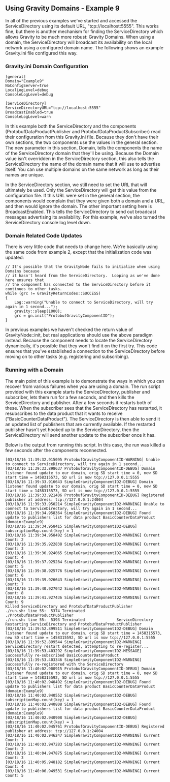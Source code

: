 ## Using Gravity Domains - Example 9 ##

In all of the previous examples we've started and accessed the ServiceDirectory using its default URL, "tcp://localhost:5555".  This works fine, but there is another mechanism for finding the ServiceDirectory which allows Gravity to be much more robust: Gravity Domains.  When using a domain, the ServiceDirectory will broadcast its availability on the local network using a configured domain name.  The following shows an example Gravity.ini file configured this way.

### Gravity.ini Domain Configuration ###

	[general]
	Domain="Example9"
	NoConfigServer=true
	LocalLogLevel=debug
	ConsoleLogLevel=debug

	[ServiceDirectory]
	ServiceDirectoryURL="tcp://localhost:5555"
	BroadcastEnabled=true
	ConsoleLogLevel=warn

In this example both the ServiceDirectory and the components (ProtobufDataProductPublisher and ProtobufDataProductSubscriber) read their configuration from this Gravity.ini file.  Because they don't have their own sections, the two components use the values in the general section.  The new parameter in this section, Domain, tells the components the name of the ServiceDirectory domain that they'll be using.  Because the Domain value isn't overridden in the ServiceDirectory section, this also tells the ServiceDirectory the name of the domain name that it will use to advertise itself.  You can use multiple domains on the same network as long as their names are unique.

In the ServiceDirectory section, we still need to set the URL that will ultimately be used.  Only the ServiceDirectory will get this value from the configuration file.  If this URL were set in the general section, the components would complain that they were given both a domain and a URL, and then would ignore the domain.  The other important setting here is BroadcastEnabled.  This tells the ServiceDirectory to send out broadcast messages advertising its availability.  For this example, we've also turned the ServiceDirectory console log level down.

### Domain Related Code Updates ###

There is very little code that needs to change here.  We're basically using the same code from example 2, except that the initialization code was updated:

	// It's possible that the GravityNode fails to initialize when using Domains because
	// it hasn't heard from the ServiceDirectory.  Looping as we've done here ensures that
	// the component has connected to the ServiceDirectory before it continues to other tasks.
	while (grc != GravityReturnCodes::SUCCESS)
	{
	    Log::warning("Unable to connect to ServiceDirectory, will try again in 1 second...");
	    gravity::sleep(1000);
	    grc = gn.init("ProtobufGravityComponentID");
	}

In previous examples we haven't checked the return value of GravityNode::init, but real applications should use the above paradigm instead.  Because the component needs to locate the ServiceDirectory dynamically, it's possible that they won't find it on the first try.  This code ensures that you've established a connection to the ServiceDirectory before moving on to other tasks (e.g. registering and subscribing).  

### Running with a Domain ###

The main point of this example is to demonstrate the ways in which you can recover from various failures when you are using a domain.  The run script provided with this example starts the ServiceDirectory, publisher and subscriber, lets them run for a few seconds, and then kills the ServiceDirectory and publisher.  After a few seconds it restarts both of these.  When the subscriber sees that the ServiceDirectory has restarted, it resubscribes to the data product that it wants to receive ("BasicCounterDataProduct").  The ServiceDirectory is then able to send it an updated list of publishers that are currently available.  If the restarted publisher hasn't yet hooked up to the ServiceDirectory, then the ServiceDirectory will send another update to the subscriber once it has.

Below is the output from running this script.  In this case, the run was killed a few seconds after the components reconnected.  

	[03/18/16 11:39:32.915095 ProtobufGravityComponentID-WARNING] Unable to connect to ServiceDirectory, will try again in 1 second...
	[03/18/16 11:39:33.898637 ProtobufGravityComponentID-DEBUG] Domain listener found update to our domain, orig SD start time = 0, new SD start time = 1458315573, SD url is now tcp://127.0.0.1:5555
	[03/18/16 11:39:33.916643 SimpleGravityComponentID2-DEBUG] Domain listener found update to our domain, orig SD start time = 0, new SD start time = 1458315573, SD url is now tcp://127.0.0.1:5555
	[03/18/16 11:39:33.921406 ProtobufGravityComponentID-DEBUG] Registered publisher at address: tcp://127.0.0.1:24004
	[03/18/16 11:39:33.950214 SimpleGravityComponentID2-WARNING] Unable to connect to ServiceDirectory, will try again in 1 second...
	[03/18/16 11:39:34.958364 SimpleGravityComponentID2-DEBUG] Found update to publishers list for data product BasicCounterDataProduct (domain:Example9)
	[03/18/16 11:39:34.958415 SimpleGravityComponentID2-DEBUG] subscriptionMap.count(key) = 1
	[03/18/16 11:39:34.958492 SimpleGravityComponentID2-WARNING] Current Count: 2
	[03/18/16 11:39:35.922838 SimpleGravityComponentID2-WARNING] Current Count: 3
	[03/18/16 11:39:36.924065 SimpleGravityComponentID2-WARNING] Current Count: 4
	[03/18/16 11:39:37.925284 SimpleGravityComponentID2-WARNING] Current Count: 5
	[03/18/16 11:39:38.925776 SimpleGravityComponentID2-WARNING] Current Count: 6
	[03/18/16 11:39:39.926643 SimpleGravityComponentID2-WARNING] Current Count: 7
	[03/18/16 11:39:40.927042 SimpleGravityComponentID2-WARNING] Current Count: 8
	[03/18/16 11:39:41.927436 SimpleGravityComponentID2-WARNING] Current Count: 9
	Killed ServiceDirectory and ProtobufDataProductPublisher
	./run.sh: line 55:  5374 Terminated              ./ProtobufDataProductPublisher
	./run.sh: line 55:  5393 Terminated              ServiceDirectory
	Restarting ServiceDirectory and ProtobufDataProductPublisher
	[03/18/16 11:39:52.899511 SimpleGravityComponentID2-DEBUG] Domain listener found update to our domain, orig SD start time = 1458315573, new SD start time = 1458315592, SD url is now tcp://127.0.0.1:5555
	[03/18/16 11:39:52.899544 SimpleGravityComponentID2-WARNING] ServiceDirectory restart detected, attempting to re-register...
	[03/18/16 11:39:53.403292 SimpleGravityComponentID2-MESSAGE] Successfully re-subscribed BasicCounterDataProduct
	[03/18/16 11:39:53.403346 SimpleGravityComponentID2-WARNING] Successfully re-registered with the ServiceDirectory
	[03/18/16 11:40:02.900915 ProtobufGravityComponentID-DEBUG] Domain listener found update to our domain, orig SD start time = 0, new SD start time = 1458315592, SD url is now tcp://127.0.0.1:5555
	[03/18/16 11:40:02.940492 SimpleGravityComponentID2-DEBUG] Found update to publishers list for data product BasicCounterDataProduct (domain:Example9)
	[03/18/16 11:40:02.940552 SimpleGravityComponentID2-DEBUG] subscriptionMap.count(key) = 1
	[03/18/16 11:40:02.940808 SimpleGravityComponentID2-DEBUG] Found update to publishers list for data product BasicCounterDataProduct (domain:Example9)
	[03/18/16 11:40:02.940908 SimpleGravityComponentID2-DEBUG] subscriptionMap.count(key) = 1
	[03/18/16 11:40:02.945761 ProtobufGravityComponentID-DEBUG] Registered publisher at address: tcp://127.0.0.1:24004
	[03/18/16 11:40:02.946247 SimpleGravityComponentID2-WARNING] Current Count: 1
	[03/18/16 11:40:03.947283 SimpleGravityComponentID2-WARNING] Current Count: 2
	[03/18/16 11:40:04.947875 SimpleGravityComponentID2-WARNING] Current Count: 3
	[03/18/16 11:40:05.948182 SimpleGravityComponentID2-WARNING] Current Count: 4
	[03/18/16 11:40:06.949531 SimpleGravityComponentID2-WARNING] Current Count: 5

